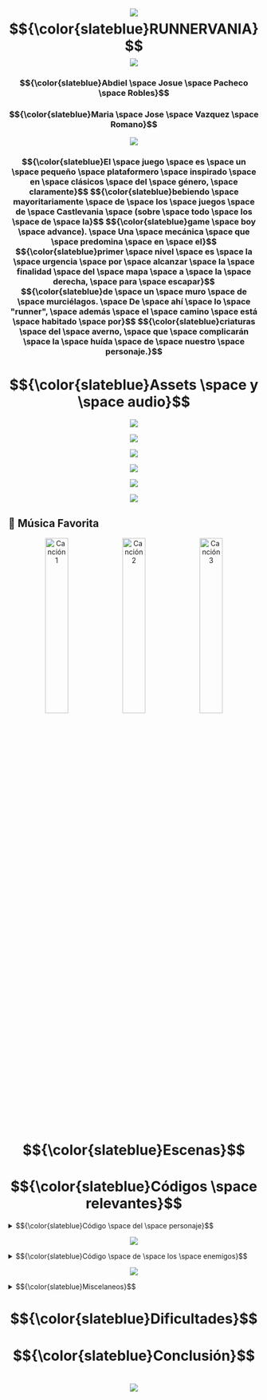 # <h1 align="center" style="bold;"><img src="https://media.tenor.com/SrQO6J_VT-4AAAAj/cemetery-divider.gif" /> $${\color{slateblue}RUNNERVANIA}$$ <img src="https://media.tenor.com/SrQO6J_VT-4AAAAj/cemetery-divider.gif" /></h1>
<h3 align="center">$${\color{slateblue}Abdiel \space Josue \space Pacheco \space Robles}$$</h3>
<h3 align="center">$${\color{slateblue}Maria \space Jose \space Vazquez \space Romano}$$</h3>

<p align="center">
  <img src="https://media1.tenor.com/m/DqyyEmRmJK0AAAAC/flowers-cherry-blossom.gif" />
</p>

<h3 align="center">
$${\color{slateblue}El \space juego \space es \space un \space pequeño \space plataformero \space inspirado \space en \space clásicos \space del \space género, \space claramente}$$
$${\color{slateblue}bebiendo \space mayoritariamente \space de \space los \space juegos \space de \space Castlevania \space (sobre \space todo \space los \space de \space la}$$
$${\color{slateblue}game \space boy \space advance). \space Una \space mecánica \space que \space predomina \space en \space el}$$
$${\color{slateblue}primer \space nivel \space es \space la \space urgencia \space por \space alcanzar \space la \space finalidad \space del \space mapa \space a \space la \space derecha, \space para \space escapar}$$
$${\color{slateblue}de \space un \space muro \space de \space murciélagos. \space De \space ahí \space lo \space "runner", \space además \space el \space camino \space está \space habitado \space por}$$
$${\color{slateblue}criaturas \space del \space averno, \space que \space complicarán \space la \space huída \space de \space nuestro \space personaje.}$$
</h3>

# <h1 align="center" style="bold;">$${\color{slateblue}Assets \space y \space audio}$$

<p align="center">
  <img src="https://img.itch.zone/aW1hZ2UvNDI4MDMyLzIxMzkwODkucG5n/original/3XaCEY.png" />
</p>
<p align="center">
  <img src="https://img.itch.zone/aW1hZ2UvNDI4MDMyLzEwNjU4ODYzLnBuZw==/original/DTf%2FAx.png" />
</p>
<p align="center">
  <img src="https://img.itch.zone/aW1hZ2UvNjQ4MjgvMjkzMDYyLnBuZw==/original/NAoaas.png" />
</p>
<p align="center">
  <img src="https://img.itch.zone/aW1hZ2UvNDcyNzM1LzI0MjM2MTkucG5n/original/NQR89B.png" />
</p>
<p align="center">
  <img src="https://img.itch.zone/aW1hZ2UvNDcyNzM1LzI0MjM2MjIucG5n/original/3yoH1G.png" />
</p>
<p align="center">
  <img src="https://img.itch.zone/aW1hZ2UvMjYwNTg5Mi8yMDQxNTAxNy5naWY=/original/76cylp.gif" />
</p>

## 🎵 Música Favorita

<div align="center">
  <a href="https://youtu.be/D4uq8p8p_5I"><img src="https://img.youtube.com/vi/D4uq8p8p_5I/mqdefault.jpg" alt="Canción 1" width="30%"></a>
  <a href="https://youtu.be/4fu68WjVJ0o"><img src="https://img.youtube.com/vi/4fu68WjVJ0o/mqdefault.jpg" alt="Canción 2" width="30%"></a>
  <a href="https://youtu.be/wYCdL1TENBI"><img src="https://img.youtube.com/vi/wYCdL1TENBI/mqdefault.jpg" alt="Canción 3" width="30%"></a>
</div>

# <h1 align="center" style="bold;">$${\color{slateblue}Escenas}$$

# <h1 align="center" style="bold;">$${\color{slateblue}Códigos \space relevantes}$$

<details>
  <summary>$${\color{slateblue}Código \space del \space personaje}$$</summary>
  
  Aquí va el contenido que quieres ocultar.
  
  Puede ser texto, código, imágenes, etc.
</details>

<p align="center">
  <img src="https://media.tenor.com/bhxZ5O_Xnq8AAAAj/page-divider-glittery.gif" />
</p>

<details>
  <summary>$${\color{slateblue}Código \space de \space los \space enemigos}$$</summary>
  
  Aquí va el contenido que quieres ocultar.
  
  Puede ser texto, código, imágenes, etc.
</details>

<p align="center">
  <img src="https://media.tenor.com/bhxZ5O_Xnq8AAAAj/page-divider-glittery.gif" />
</p>

<details>
  <summary>$${\color{slateblue}Miscelaneos}$$</summary>
  
  Aquí va el contenido que quieres ocultar.
  
  Puede ser texto, código, imágenes, etc.
</details>

# <h1 align="center" style="bold;">$${\color{slateblue}Dificultades}$$

# <h1 align="center" style="bold;">$${\color{slateblue}Conclusión}$$


<h1></h1>
<p align="center">
  <img src="https://media1.tenor.com/m/bmxrC5x1kX8AAAAd/taykumix-divider.gif" />
</p>

